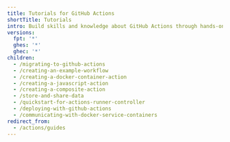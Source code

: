 ```yaml
---
title: Tutorials for GitHub Actions
shortTitle: Tutorials
intro: Build skills and knowledge about GitHub Actions through hands-on activities.
versions:
  fpt: '*'
  ghes: '*'
  ghec: '*'
children:
  - /migrating-to-github-actions
  - /creating-an-example-workflow
  - /creating-a-docker-container-action
  - /creating-a-javascript-action
  - /creating-a-composite-action
  - /store-and-share-data
  - /quickstart-for-actions-runner-controller
  - /deploying-with-github-actions
  - /communicating-with-docker-service-containers
redirect_from:
  - /actions/guides
---
```

